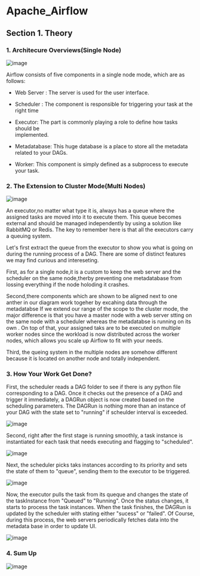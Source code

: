 
# Apache_Airflow 



## Section 1. Theory

### 1. Architecure Overviews(Single Node)


![image](https://user-images.githubusercontent.com/53164959/99043269-70746180-25d1-11eb-8a44-1afcb64b3b12.png)

Airflow consists of five components in a single node mode, which are as follows:


- Web Server :
   The server is used for the user interface. 

- Scheduler :
    The component is responsible for triggering your task at the right time

- Executor:
   The part is commonly playing a role to define how tasks should be       	  	   	
    implemented. 

- Metadatabase:
This huge database is a place to store all the metadata related to your DAGs.

- Worker:
This component is simply defined as a subprocess to execute your task.

### 2. The Extension to Cluster Mode(Multi Nodes)

![image](https://user-images.githubusercontent.com/53164959/99045672-0e1d6000-25d5-11eb-9b14-6d657aa97a73.png)

An executor,no matter what type it is, always has a queue where the assigned tasks are moved into it to execute them. This queue
becomes external and should be managed independently by using a solution like RabbitMQ or Redis. The key to remember here is that 
all the executors carry a queuing system. 


Let's first extract the queue from the executor to show you what is going on during the running process of a DAG.
There are some of distinct features we may find curious and intereseting. 

First, as for a single node,it is a custom to keep the web server and the scheduler on the same node,therby preventing one metadatabase from lossing everything
if the node holoding it crashes. 

Second,there components which are shown to be aligned next to one anther in our diagram work togeher by excahing data through the metadatabse
       If we extend our range of the scope to the cluster mode, the major difference  is that you have
       a master node with a web server stting on the same node with a scheduler whereas the metadatabse is running on its own . On top of that, 
       your assigned taks are to be executed on multiple worker nodes since the workload is now distributed across the worker nodes, which
       allows you scale up Airflow to fit with your needs. 
       
    
Third, the queing system in the multiple nodes are somehow different because it is located on another node and totally independent. 
      
### 3. How Your Work Get Done?

First, the scheduler reads a DAG folder to see if there is any python file corresponding to a DAG. Once it checks out the presence of a DAG and 
trigger it immediately, a DAGRun object is now created based on the scheduling parameters. The DAGRun is nothing more than an instance of your
DAG with the state set to "running" if scheulder interval is exceeded. 

![image](https://user-images.githubusercontent.com/53164959/99047168-255d4d00-25d7-11eb-9893-becc6ddce927.png)


Second, right after the first stage is running smoothly, a task instance is instantiated for each task that needs executing and flagging to 
"scheduled".

![image](https://user-images.githubusercontent.com/53164959/99047354-71a88d00-25d7-11eb-9ea0-74d9664c8c8a.png)

Next, the scheduler picks taks instances according to its priority and sets the state of them to "queue", sending them to the executor to be triggered.

![image](https://user-images.githubusercontent.com/53164959/99047708-eda2d500-25d7-11eb-8bb4-dc209ce93e1f.png)

Now, the executor pulls the task from its queque and changes the state of the taskInstance from "Queued" to "Running". Once the status changes,
it starts to process the task instances. When the task finishes, the DAGRun is updated by the scheduler with stating either "sucess" or "failed".
Of Course, during this process, the web servers periodically fetches data into the metadata base in order to update UI.

![image](https://user-images.githubusercontent.com/53164959/99047986-55592000-25d8-11eb-840f-8fd8935b33b5.png)


### 4. Sum Up

![image](https://user-images.githubusercontent.com/53164959/99048464-ee883680-25d8-11eb-8d56-af71a9bfda4f.png)

